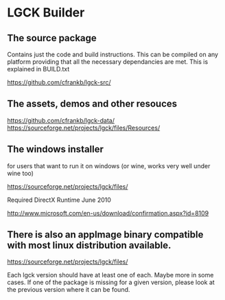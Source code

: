 # LGCK Builder 

## The source package 

Contains just the code and build instructions. 
This can be compiled on any platform providing that all the necessary 
dependancies are met. This is explained in BUILD.txt
   
   https://github.com/cfrankb/lgck-src/

## The assets, demos and other resouces 
   https://github.com/cfrankb/lgck-data/
   https://sourceforge.net/projects/lgck/files/Resources/

## The windows installer 

   for users that want to run it on windows (or wine, 
   works very well under wine too)

   https://sourceforge.net/projects/lgck/files/

   Required DirectX Runtime June 2010
   
   http://www.microsoft.com/en-us/download/confirmation.aspx?id=8109


## There is also an appImage binary compatible with most linux distribution available.

   https://sourceforge.net/projects/lgck/files/

Each lgck version should have at least one of each. Maybe more in some
cases. If one of the package is missing for a given version, please look at
the previous version where it can be found.

